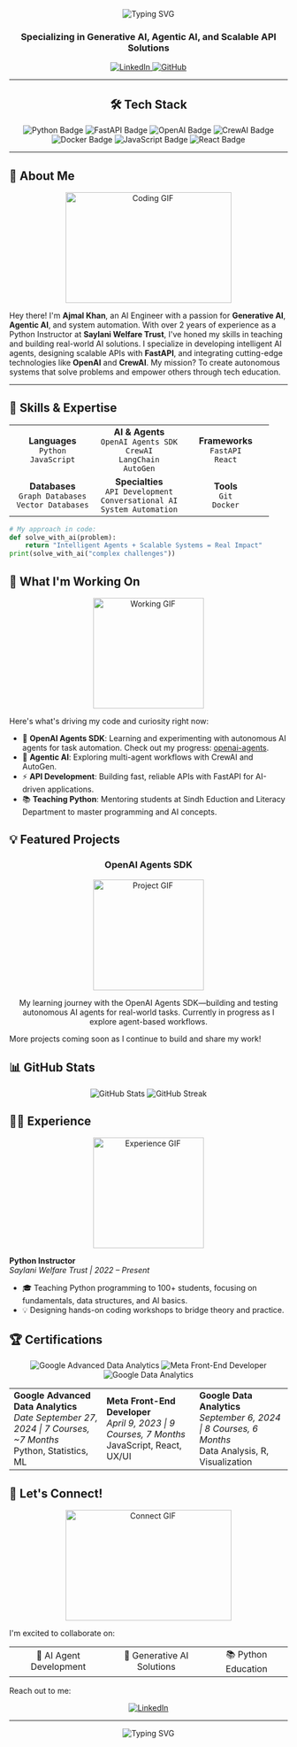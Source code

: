 <div align="center">
  <img src="https://readme-typing-svg.herokuapp.com?font=Fira+Code&weight=600&size=30&duration=3000&pause=1000&color=2D7FF9&center=true&vCenter=true&width=600&lines=Hi+there+👋+I'm+Ajmal+Khan;AI+Engineer+%7C+Python+Instructor;Innovating+with+Intelligent+Systems" alt="Typing SVG" />
  
  <h3>Specializing in Generative AI, Agentic AI, and Scalable API Solutions</h3>
  
  <div>
    <a href="https://www.linkedin.com/in/ajmal-ai-engineer/">
      <img src="https://img.shields.io/badge/LinkedIn-0077B5?style=for-the-badge&logo=linkedin&logoColor=white" alt="LinkedIn"/>
    </a>
    <a href="https://github.com/Ajmalniz">
      <img src="https://img.shields.io/badge/GitHub-181717?style=for-the-badge&logo=github&logoColor=white" alt="GitHub"/>
    </a>
  </div>
</div>

---

<div align="center">
  <h2>🛠️ Tech Stack</h2>
  
  <img src="https://img.shields.io/badge/Python-3776AB?style=for-the-badge&logo=python&logoColor=white" alt="Python Badge"/>
  <img src="https://img.shields.io/badge/FastAPI-009688?style=for-the-badge&logo=fastapi&logoColor=white" alt="FastAPI Badge"/>
  <img src="https://img.shields.io/badge/OpenAI-412991?style=for-the-badge&logo=openai&logoColor=white" alt="OpenAI Badge"/>
  <img src="https://img.shields.io/badge/CrewAI-FF6B6B?style=for-the-badge&logo=robot&logoColor=white" alt="CrewAI Badge"/>
  <img src="https://img.shields.io/badge/Docker-2496ED?style=for-the-badge&logo=docker&logoColor=white" alt="Docker Badge"/>
  <img src="https://img.shields.io/badge/JavaScript-F7DF1E?style=for-the-badge&logo=javascript&logoColor=black" alt="JavaScript Badge"/>
  <img src="https://img.shields.io/badge/React-61DAFB?style=for-the-badge&logo=react&logoColor=black" alt="React Badge"/>
</div>

---

## 🚀 About Me

<div align="center">
  <img src="https://media.giphy.com/media/L1R1tvI9svkIWwpVYr/giphy.gif" width="300" height="200" alt="Coding GIF"/>
</div>

Hey there! I'm **Ajmal Khan**, an AI Engineer with a passion for **Generative AI**, **Agentic AI**, and system automation. With over 2 years of experience as a Python Instructor at **Saylani Welfare Trust**, I've honed my skills in teaching and building real-world AI solutions. I specialize in developing intelligent AI agents, designing scalable APIs with **FastAPI**, and integrating cutting-edge technologies like **OpenAI** and **CrewAI**. My mission? To create autonomous systems that solve problems and empower others through tech education.

---

## 💪 Skills & Expertise

<div align="center">
  <table>
    <tr>
      <td align="center" width="33%">
        <strong>Languages</strong><br>
        <code>Python</code><br>
        <code>JavaScript</code>
      </td>
      <td align="center" width="33%">
        <strong>AI & Agents</strong><br>
        <code>OpenAI Agents SDK</code><br>
        <code>CrewAI</code><br>
        <code>LangChain</code><br>
        <code>AutoGen</code>
      </td>
      <td align="center" width="33%">
        <strong>Frameworks</strong><br>
        <code>FastAPI</code><br>
        <code>React</code>
      </td>
    </tr>
    <tr>
      <td align="center" width="33%">
        <strong>Databases</strong><br>
        <code>Graph Databases</code><br>
        <code>Vector Databases</code>
      </td>
      <td align="center" width="33%">
        <strong>Specialties</strong><br>
        <code>API Development</code><br>
        <code>Conversational AI</code><br>
        <code>System Automation</code>
      </td>
      <td align="center" width="33%">
        <strong>Tools</strong><br>
        <code>Git</code><br>
        <code>Docker</code>
      </td>
    </tr>
  </table>
</div>

```python
# My approach in code:
def solve_with_ai(problem):
    return "Intelligent Agents + Scalable Systems = Real Impact"
print(solve_with_ai("complex challenges"))
```

## 🌱 What I'm Working On

<div align="center">
  <img src="https://media.giphy.com/media/3oKIPnAiaMCws8nOsE/giphy.gif" width="200" height="200" alt="Working GIF"/>
</div>

Here's what's driving my code and curiosity right now:

- 🚀 **OpenAI Agents SDK**: Learning and experimenting with autonomous AI agents for task automation. Check out my progress: [openai-agents](https://github.com/Ajmalniz/openai-agents).
- 🤖 **Agentic AI**: Exploring multi-agent workflows with CrewAI and AutoGen.
- ⚡ **API Development**: Building fast, reliable APIs with FastAPI for AI-driven applications.
- 📚 **Teaching Python**: Mentoring students at Sindh Eduction and Literacy Department to master programming and AI concepts.

## 💡 Featured Projects

<div align="center">
  <h3>OpenAI Agents SDK</h3>
  <img src="https://media.giphy.com/media/3oKIPnAiaMCws8nOsE/giphy.gif" width="200" height="200" alt="Project GIF"/>
  <p>My learning journey with the OpenAI Agents SDK—building and testing autonomous AI agents for real-world tasks. Currently in progress as I explore agent-based workflows.</p>
</div>

More projects coming soon as I continue to build and share my work!

## 📊 GitHub Stats

<div align="center">
  <img src="https://github-readme-stats.vercel.app/api?username=Ajmalniz&show_icons=true&theme=radical" alt="GitHub Stats"/>
  <img src="https://github-readme-streak-stats.herokuapp.com/?user=Ajmalniz&theme=radical" alt="GitHub Streak"/>
</div>

## 👨‍🏫 Experience

<div align="center">
  <img src="https://media.giphy.com/media/3oKIPnAiaMCws8nOsE/giphy.gif" width="200" height="200" alt="Experience GIF"/>
</div>

**Python Instructor**  
*Saylani Welfare Trust | 2022 – Present*  
- 🎓 Teaching Python programming to 100+ students, focusing on fundamentals, data structures, and AI basics.
- 💡 Designing hands-on coding workshops to bridge theory and practice.

## 🏆 Certifications

<div align="center">
  <img src="https://img.shields.io/badge/Coursera-Google_Advanced_Data_Analytics-00A4CC?style=for-the-badge&logo=coursera&logoColor=white" alt="Google Advanced Data Analytics"/>
  <img src="https://img.shields.io/badge/Coursera-Meta_Front--End_Developer-00A4CC?style=for-the-badge&logo=coursera&logoColor=white" alt="Meta Front-End Developer"/>
  <img src="https://img.shields.io/badge/Coursera-Google_Data_Analytics-00A4CC?style=for-the-badge&logo=coursera&logoColor=white" alt="Google Data Analytics"/>
</div>

<div align="center">
  <table>
    <tr>
      <td width="33%">
        <strong>Google Advanced Data Analytics</strong><br>
        <em>Date September 27, 2024 | 7 Courses, ~7 Months</em><br>
        Python, Statistics, ML
      </td>
      <td width="33%">
        <strong>Meta Front-End Developer</strong><br>
        <em>April 9, 2023 | 9 Courses, 7 Months</em><br>
        JavaScript, React, UX/UI
      </td>
      <td width="33%">
        <strong>Google Data Analytics</strong><br>
        <em>September 6, 2024 | 8 Courses, 6 Months</em><br>
        Data Analysis, R, Visualization
      </td>
    </tr>
  </table>
</div>

## 🤝 Let's Connect!

<div align="center">
  <img src="https://media.giphy.com/media/L1R1tvI9svkIWwpVYr/giphy.gif" width="300" height="200" alt="Connect GIF"/>
</div>

I'm excited to collaborate on:

<div align="center">
  <table>
    <tr>
      <td align="center">
        🤖 AI Agent Development
      </td>
      <td align="center">
        🎨 Generative AI Solutions
      </td>
      <td align="center">
        📚 Python Education
      </td>
    </tr>
  </table>
</div>

Reach out to me:

<div align="center">
  <a href="https://www.linkedin.com/in/ajmal-ai-engineer/">
    <img src="https://img.shields.io/badge/LinkedIn-0077B5?style=for-the-badge&logo=linkedin&logoColor=white" alt="LinkedIn"/>
  </a>
</div>

---

<div align="center">
  <img src="https://readme-typing-svg.herokuapp.com?font=Fira+Code&weight=600&size=20&duration=3000&pause=1000&color=2D7FF9&center=true&vCenter=true&width=600&lines=Always+learning%2C+coding%2C+and+teaching;Let's+build+something+impactful+together!" alt="Typing SVG" />
</div>
